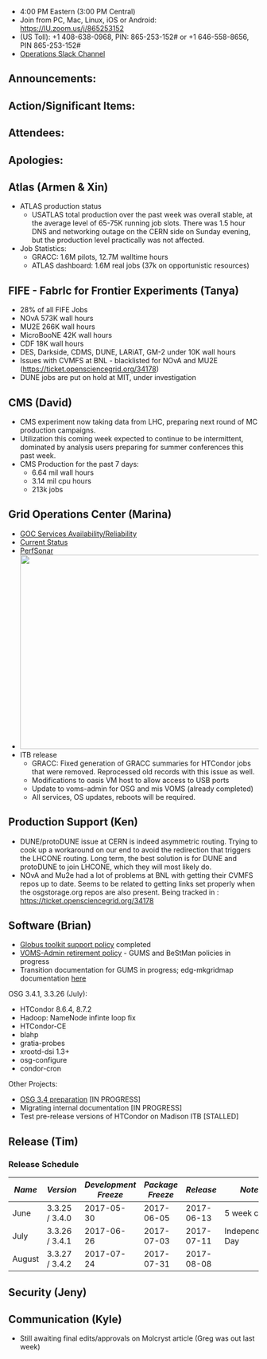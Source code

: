    * 4:00 PM Eastern (3:00 PM Central)
   * Join from PC, Mac, Linux, iOS or Android: https://IU.zoom.us/j/865253152
   * (US Toll): +1 408-638-0968, PIN: 865-253-152# or +1 646-558-8656, PIN 865-253-152#
   * [Operations Slack Channel](https://opensciencegrid.slack.com/messages/C5GAYBGA0/)
   
## Announcements: 
 
## Action/Significant Items: 

## Attendees: 

## Apologies:

## Atlas (Armen & Xin)
   * ATLAS production status
     * USATLAS total production over the past week was overall stable, at the average level of 65-75K running job slots. There was 1.5 hour DNS and networking outage on the CERN side on Sunday evening, but the production level practically was not affected. 
   * Job Statistics:
     * GRACC: 1.6M pilots, 12.7M walltime hours
     * ATLAS dashboard: 1.6M real jobs (37k on opportunistic resources)
## FIFE - FabrIc for Frontier Experiments (Tanya)
   * 28% of all FIFE Jobs 
   * NOvA 573K wall hours
   * MU2E 266K wall hours
   * MicroBooNE 42K wall hours
   * CDF 18K wall hours
   * DES, Darkside, CDMS, DUNE, LARiAT, GM-2 under 10K wall hours
   * Issues with CVMFS at BNL - blacklisted for NOvA and MU2E (https://ticket.opensciencegrid.org/34178)
   * DUNE jobs are put on hold at MIT, under investigation
   
   
## CMS (David)
   * CMS experiment now taking data from LHC, preparing next round of MC production campaigns. 
   * Utilization this coming week expected to continue to be intermittent, dominated by analysis users preparing for summer conferences this past week.
   * CMS Production for the past 7 days:
      * 6.64 mil wall hours
      * 3.14 mil cpu hours
      * 213k jobs

## Grid Operations Center (Marina)
   * [GOC Services Availability/Reliability](http://tinyurl.com/pre26vw)
   * [Current Status](http://monitor.grid.iu.edu/availability/production.html)
   * [PerfSonar](http://maddash.aglt2.org/maddash-webui/index.cgi?dashboard=OSG\%20Grid\%20Operations\%20Center\%20Test\%20Mesh\%20Config)
   * <img src="http://steige.grid.iu.edu/steige/19Jun2017.osg-flock.png" width='630' height='390'  /><br>
   * ITB release
      * GRACC: Fixed generation of GRACC summaries for HTCondor jobs that were removed.  Reprocessed old records with this issue as well.
      * Modifications to oasis VM host to allow access to USB ports
      * Update to voms-admin for OSG and mis VOMS (already completed)
      * All services, OS updates, reboots will be required.
   
## Production Support (Ken)   
   
   * DUNE/protoDUNE issue at CERN is indeed asymmetric routing. Trying to cook up a workaround on our end to avoid the redirection that triggers the LHCONE routing. Long term, the best solution is for DUNE and protoDUNE to join LHCONE, which they will most likely do.
   * NOvA and Mu2e had a lot of problems at BNL with getting their CVMFS repos up to date. Seems to be related to getting links set properly when the osgstorage.org repos are also present. Being tracked in : https://ticket.opensciencegrid.org/34178
   
## Software (Brian)

-   [Globus toolkit support policy](https://opensciencegrid.github.io/technology/policy/globus-toolkit/) completed
-   [VOMS-Admin retirement policy](https://opensciencegrid.github.io/technology/policy/voms-admin-retire/) - GUMS and BeStMan policies in progress
-   Transition documentation for GUMS in progress; edg-mkgridmap documentation [here](https://twiki.opensciencegrid.org/bin/view/Documentation/Release3/OSGReleaseSeries#Migrating_from_edg_mkgridmap_to)

OSG 3.4.1, 3.3.26 (July):  

-   HTCondor 8.6.4, 8.7.2
-   Hadoop: NameNode infinte loop fix
-   HTCondor-CE
-   blahp
-   gratia-probes
-   xrootd-dsi 1.3+
-   osg-configure
-   condor-cron

Other Projects:  

-   [OSG 3.4 preparation](https://jira.opensciencegrid.org/browse/SOFTWARE-2329) [IN PROGRESS]
-   Migrating internal documentation [IN PROGRESS]
-   Test pre-release versions of HTCondor on Madison ITB [STALLED]

## Release (Tim)
### Release Schedule
| *Name* | *Version* | *Development Freeze* | *Package Freeze* | *Release* | *Notes* |
| ------ | --------- | -------------------- | ---------------- | --------- | ------- |
| June | 3.3.25 / 3.4.0 | 2017-05-30 | 2017-06-05 | 2017-06-13 | 5 week cycle |
| July | 3.3.26 / 3.4.1 | 2017-06-26 | 2017-07-03 | 2017-07-11 | Independence Day |
| August | 3.3.27 / 3.4.2 | 2017-07-24 | 2017-07-31 | 2017-08-08 | |

## Security (Jeny)

## Communication (Kyle)

   * Still awaiting final edits/approvals on Molcryst article (Greg was out last week)
   
